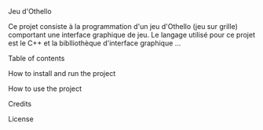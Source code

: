 Jeu d'Othello 

Ce projet consiste à la programmation d'un jeu d'Othello (jeu sur grille) comportant une interface graphique de jeu. 
Le langage utilisé pour ce projet est le C++ et la biblliothèque d'interface graphique ... 

Table of contents 

How to install and run the project 

How to use the project 

Credits 

License
